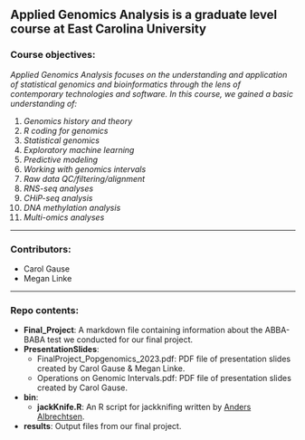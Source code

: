 ## Applied Genomics Analysis is a graduate level course at East Carolina University


### Course objectives: 
*Applied Genomics Analysis focuses on the understanding and application of statistical 
genomics and bioinformatics through the lens of contemporary technologies and software. In this course, we gained a basic 
understanding of:*  

  1) *Genomics history and theory*
  2) *R coding for genomics*
  3) *Statistical genomics*
  4) *Exploratory machine learning*
  5) *Predictive modeling*
  6) *Working with genomics intervals*
  7) *Raw data QC/filtering/alignment*
  8) *RNS-seq analyses*
  9) *CHiP-seq analysis*
  10) *DNA methylation analysis*
  11) *Multi-omics analyses*  
  
---

### Contributors: 
- Carol Gause
- Megan Linke
---


### Repo contents:
- **Final_Project**: A markdown file containing information about the ABBA-BABA test we conducted for our final project.
- **PresentationSlides**:
   - FinalProject_Popgenomics_2023.pdf: PDF file of presentation slides created by Carol Gause & Megan Linke.
   - Operations on Genomic Intervals.pdf: PDF file of presentation slides created by Carol Gause.
- **bin**:
  - **jackKnife.R**: An R script for jackknifing written by [Anders Albrechtsen](https://github.com/ANGSD/angsd/blob/master/R/jackKnife.R).
- **results**: Output files from our final project.
